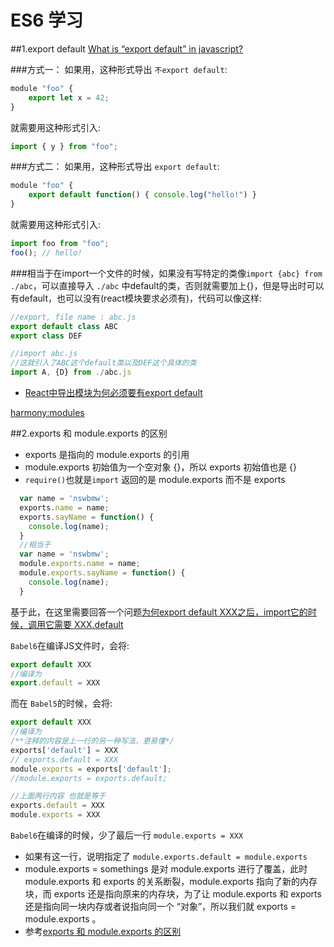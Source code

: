 # ES6 学习
##1.export default
[What is “export default” in javascript?](http://stackoverflow.com/questions/21117160/what-is-export-default-in-javascript)

###方式一：
如果用，这种形式导出 `不export default`:
```javascript
module "foo" {
    export let x = 42;
}
```
就需要用这种形式引入:
```javascript
import { y } from "foo";
```
###方式二：
如果用，这种形式导出 `export default`:
```javascript
module "foo" {
    export default function() { console.log("hello!") }
}
```
就需要用这种形式引入:
```javascript
import foo from "foo";
foo(); // hello!
```
###相当于在import一个文件的时候，如果没有写特定的类像`import {abc} from ./abc`，可以直接导入 `./abc` 中default的类，否则就需要加上{}，但是导出时可以有default，也可以没有(react模块要求必须有)，代码可以像这样:
```javascript
//export, file name : abc.js
export default class ABC
export class DEF

//import abc.js
//这就引入了ABC这个default类以及DEF这个具体的类
import A, {D} from ./abc.js
```

* [React中导出模块为何必须要有export default](http://stackoverflow.com/questions/31852933/why-es6-react-component-works-only-with-export-default)

[harmony:modules](http://wiki.ecmascript.org/doku.php?id=harmony:modules)

##2.exports 和 module.exports 的区别
* exports 是指向的 module.exports 的引用
* module.exports 初始值为一个空对象 {}，所以 exports 初始值也是 {}
* `require()`也就是`import` 返回的是 module.exports 而不是 exports

```javascript
  var name = 'nswbmw';
  exports.name = name;
  exports.sayName = function() {
    console.log(name);
  }
  //相当于
  var name = 'nswbmw';
  module.exports.name = name;
  module.exports.sayName = function() {
    console.log(name);
  }
```

基于此，在这里需要回答一个问题[为何export default XXX之后，import它的时候，调用它需要 XXX.default](http://stackoverflow.com/questions/34736771/webpack-umd-library-return-object-default/34778391#34778391)

`Babel6`在编译JS文件时，会将:
```javascript
export default XXX
//编译为
export.default = XXX
``` 
而在 `Babel5`的时候，会将:
```javascript
export default XXX
//编译为
/**注释的内容是上一行的另一种写法，更易懂*/
exports['default'] = XXX
// exports.default = XXX
module.exports = exports['default'];
//module.exports = exports.default;

//上面两行内容 也就是等于
exports.default = XXX
module.exports = XXX
```

`Babel6`在编译的时候，少了最后一行 `module.exports = XXX`
* 如果有这一行，说明指定了 `module.exports.default = module.exports`
* module.exports = somethings 是对 module.exports 进行了覆盖，此时 module.exports 和 exports 的关系断裂，module.exports 指向了新的内存块，而 exports 还是指向原来的内存块，为了让 module.exports 和 exports 还是指向同一块内存或者说指向同一个 “对象”，所以我们就 exports = module.exports 。
* 参考[exports 和 module.exports 的区别](https://cnodejs.org/topic/5231a630101e574521e45ef8)
